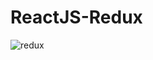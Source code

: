 # ReactJS-Redux

![redux](https://user-images.githubusercontent.com/71986202/172159511-80f6f931-417e-4f8d-be07-5a9b5d12d2e4.png)
